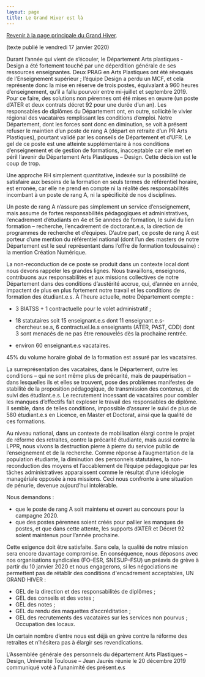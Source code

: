 ```yaml
---
layout: page
title: Le Grand Hiver est là
---
```


<a href="/grandhiver">Revenir à la page principale du Grand Hiver</a>.

(texte publié le vendredi 17 janvier 2020)

Durant l’année qui vient de s’écouler, le Département Arts plastiques - Design a été fortement touché par une déperdition générale de ses ressources enseignantes. Deux PRAG en Arts Plastiques ont été révoqués de l’Enseignement supérieur ; l’équipe Design a perdu un MCF, et cela représente donc la mise en réserve de trois postes, équivalant à 960 heures d’enseignement, qu’il a fallu pourvoir entre mi-juillet et septembre 2019. Pour ce faire, des solutions non pérennes ont été mises en œuvre (un poste d’ATER et deux contrats décret 92 pour une durée d’un an). Les responsables de diplômes du Département ont, en outre, sollicité le vivier régional des vacataires remplissant les conditions d’emploi. 
	Notre Département, dont les forces sont donc en diminution, se voit à présent refuser le maintien d’un poste de rang A (départ en retraite d’un PR Arts Plastiques), pourtant validé par les conseils de Département et d’UFR. Le gel de ce poste est une atteinte supplémentaire à nos conditions d’enseignement et de gestion de formations, inacceptable car elle met en péril l’avenir du Département Arts Plastiques – Design. Cette décision est le coup de trop.

Une approche RH simplement quantitative, indexée sur la possibilité de satisfaire aux besoins de la formation en seuls termes de référentiel horaire, est erronée, car elle ne prend en compte ni la réalité des responsabilités incombant à un poste de rang A, ni la spécificité de nos disciplines.

Un poste de rang A n’assure pas simplement un service d’enseignement, mais assume de fortes responsabilités pédagogiques et administratives, l’encadrement d’étudiants en 4e et 5e années de formation, le suivi du lien formation – recherche, l’encadrement de doctorant.e.s, la direction de programmes de recherche et d’équipes. D’autre part, ce poste de rang A est porteur d’une mention du référentiel national (dont l’un des masters de notre Département est le seul représentant dans l’offre de formation toulousaine) : la mention Création Numérique. 
	

La non-reconduction de ce poste se produit dans un contexte local dont nous devons rappeler les grandes lignes. Nous travaillons, enseignons, contribuons aux responsabilités et aux missions collectives de notre Département dans des conditions d’austérité accrue, qui, d’année en année, impactent de plus en plus fortement notre travail et les conditions de formation des étudiant.e.s. À l’heure actuelle, notre Département compte :  

- 3 BIATSS + 1 contractuelle pour le volet administratif ; 

- 18 statutaires soit 15 enseignant.e.s dont 11 enseignant.e.s-chercheur.se.s, 6 contractuel.le.s enseignants (ATER, PAST, CDD) dont 3 sont menacés de ne pas être renouvelés dès la prochaine rentrée.  

- environ 60 enseignant.e.s vacataires. 

45% du volume horaire global de la formation est assuré par les vacataires. 

La surreprésentation des vacataires, dans le Département, outre les conditions – qui ne sont même plus de précarité, mais de paupérisation – dans lesquelles ils et elles se trouvent, pose des problèmes manifestes de stabilité de la proposition pédagogique, de transmission des contenus, et de suivi des étudiant.e.s. Le recrutement incessant de vacataires pour combler les manques d’effectifs fait exploser le travail des responsables de diplôme. Il semble, dans de telles conditions, impossible d’assurer le suivi de plus de 580 étudiant.e.s en Licence, en Master et Doctorat, ainsi que la qualité de ces formations.

Au niveau national, dans un contexte de mobilisation élargi contre le projet de réforme des retraites, contre la précarité étudiante, mais aussi contre la LPPR, nous vivons la destruction pierre à pierre du service public de l’enseignement et de la recherche. Comme réponse à l’augmentation de la population étudiante, la diminution des personnels statutaires, la non-reconduction des moyens et l’accablement de l’équipe pédagogique par les tâches administratives apparaissent comme le résultat d’une idéologie managériale opposée à nos missions. Ceci nous confronte à une situation de pénurie, devenue aujourd’hui intolérable.

Nous demandons :

- que le poste de rang A soit maintenu et ouvert au concours pour la campagne 2020. 
- que des postes pérennes soient créés pour pallier les manques de postes, et que dans cette attente, les supports d’ATER et Décret 92 soient maintenus pour l’année prochaine.

Cette exigence doit être satisfaite. Sans cela, la qualité de notre mission sera encore davantage compromise. En conséquence, nous déposons avec nos organisations syndicales (FO–ESR, SNESUP–FSU) un préavis de grève à partir du 10 janvier 2020 et nous engagerons, si les négociations ne permettent pas de rétablir des conditions d'encadrement acceptables, UN GRAND HIVER : 

- GEL de la direction et des responsabilités de diplômes ;  
- GEL des conseils et des votes ; 
- GEL des notes ;
- GEL du rendu des maquettes d’accréditation ; 
- GEL des recrutements des vacataires sur les services non pourvus ; 
Occupation des locaux.

Un certain nombre d’entre nous est déjà en grève contre la réforme des retraites et n’hésitera pas à élargir ses revendications.


L’Assemblée générale des personnels 
du département Arts Plastiques – Design, 
Université Toulouse – Jean Jaurès
réunie le 20 décembre 2019 
communiqué voté à l’unanimité des présent.e.s
